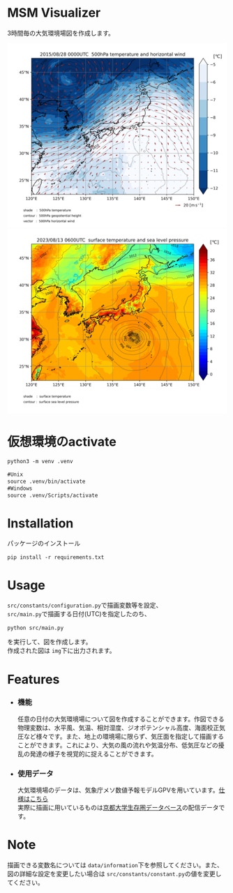 # MSM Visualizer
3時間毎の大気環境場図を作成します。

![](sample_pressure_plain_figure.jpg)
![](sample_surface_figure.jpg)


# 仮想環境のactivate
```
python3 -m venv .venv
```

```
#Unix
source .venv/bin/activate
#Windows
source .venv/Scripts/activate
```

# Installation
パッケージのインストール
```
pip install -r requirements.txt
```


# Usage
`src/constants/configuration.py`で描画変数等を設定、<br>
`src/main.py`で描画する日付(UTC)を指定したのち、
```
python src/main.py
```
を実行して、図を作成します。<br>
作成された図は `img`下に出力されます。
 
# Features
- ### 機能
   任意の日付の大気環境場について図を作成することができます。作図できる物理変数は、水平風、気温、相対湿度、ジオポテンシャル高度、海面校正気圧など様々です。また、地上の環境場に限らず、気圧面を指定して描画することができます。これにより、大気の風の流れや気温分布、低気圧などの擾乱の発達の様子を視覚的に捉えることができます。
   
- ### 使用データ
   大気環境場のデータは、気象庁メソ数値予報モデルGPVを用いています。[仕様はこちら](https://www.jmbsc.or.jp/jp/online/file/f-online10200.html)<br>
   実際に描画に用いているものは[京都大学生存圏データベース](http://database.rish.kyoto-u.ac.jp/arch/jmadata/data/gpv/netcdf/README)の配信データです。

 
 
# Note
描画できる変数名については `data/information`下を参照してください。また、図の詳細な設定を変更したい場合は `src/constants/constant.py`の値を変更してください。
<br> 
<br>

